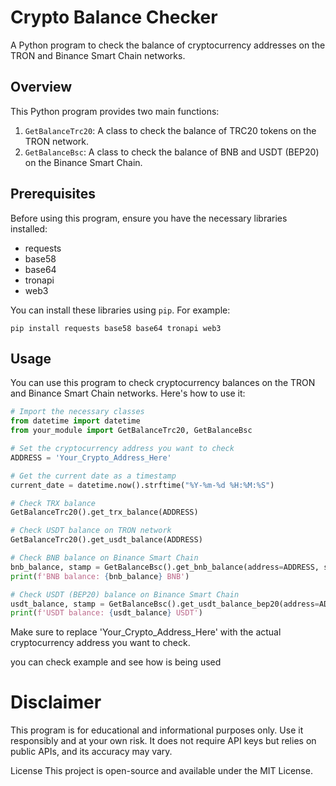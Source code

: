 # Crypto Balance Checker

A Python program to check the balance of cryptocurrency addresses on the TRON and Binance Smart Chain networks.

## Overview

This Python program provides two main functions:

1. `GetBalanceTrc20`: A class to check the balance of TRC20 tokens on the TRON network.
2. `GetBalanceBsc`: A class to check the balance of BNB and USDT (BEP20) on the Binance Smart Chain.

## Prerequisites

Before using this program, ensure you have the necessary libraries installed:

- requests
- base58
- base64
- tronapi
- web3

You can install these libraries using `pip`. For example:

`pip install requests base58 base64 tronapi web3`



## Usage

You can use this program to check cryptocurrency balances on the TRON and Binance Smart Chain networks. Here's how to use it:

```python
# Import the necessary classes
from datetime import datetime
from your_module import GetBalanceTrc20, GetBalanceBsc

# Set the cryptocurrency address you want to check
ADDRESS = 'Your_Crypto_Address_Here'

# Get the current date as a timestamp
current_date = datetime.now().strftime("%Y-%m-%d %H:%M:%S")

# Check TRX balance
GetBalanceTrc20().get_trx_balance(ADDRESS)

# Check USDT balance on TRON network
GetBalanceTrc20().get_usdt_balance(ADDRESS)

# Check BNB balance on Binance Smart Chain
bnb_balance, stamp = GetBalanceBsc().get_bnb_balance(address=ADDRESS, stamp=current_date)
print(f'BNB balance: {bnb_balance} BNB')

# Check USDT (BEP20) balance on Binance Smart Chain
usdt_balance, stamp = GetBalanceBsc().get_usdt_balance_bep20(address=ADDRESS, stamp=current_date)
print(f'USDT balance: {usdt_balance} USDT')
```
Make sure to replace 'Your_Crypto_Address_Here' with the actual cryptocurrency address you want to check.

you can check example and see how is being used



# Disclaimer
This program is for educational and informational purposes only. Use it responsibly and at your own risk. It does not require API keys but relies on public APIs, and its accuracy may vary.


License
This project is open-source and available under the MIT License.

